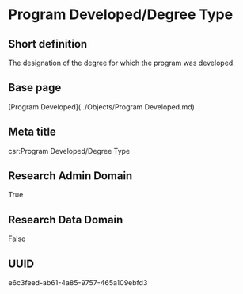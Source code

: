 # Program Developed/Degree Type
## Short definition
The designation of the degree for which the program was developed.
## Base page
[Program Developed](../Objects/Program Developed.md)
## Meta title
csr:Program Developed/Degree Type
## Research Admin Domain
True
## Research Data Domain
False
## UUID
e6c3feed-ab61-4a85-9757-465a109ebfd3
